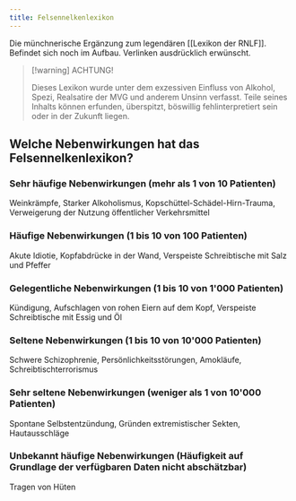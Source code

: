 ```yaml
---
title: Felsennelkenlexikon
---
```


Die münchnerische Ergänzung zum legendären [[Lexikon der RNLF]]. Befindet sich noch im Aufbau. Verlinken ausdrücklich erwünscht.

> [!warning] ACHTUNG!
>
> Dieses Lexikon wurde unter dem exzessiven Einfluss von Alkohol, Spezi, Realsatire der MVG und anderem Unsinn verfasst. Teile seines Inhalts können erfunden, überspitzt, böswillig fehlinterpretiert sein oder in der Zukunft liegen.

## Welche Nebenwirkungen hat das Felsennelkenlexikon?

### Sehr häufige Nebenwirkungen (mehr als 1 von 10 Patienten)

Weinkrämpfe, Starker Alkoholismus, Kopschüttel-Schädel-Hirn-Trauma, Verweigerung der Nutzung öffentlicher Verkehrsmittel

### Häufige Nebenwirkungen (1 bis 10 von 100 Patienten)

Akute Idiotie, Kopfabdrücke in der Wand, Verspeiste Schreibtische mit Salz und Pfeffer

### Gelegentliche Nebenwirkungen (1 bis 10 von 1'000 Patienten)

Kündigung, Aufschlagen von rohen Eiern auf dem Kopf, Verspeiste Schreibtische mit Essig und Öl

### Seltene Nebenwirkungen (1 bis 10 von 10'000 Patienten)

Schwere Schizophrenie, Persönlichkeitsstörungen, Amokläufe, Schreibtischterrorismus

### Sehr seltene Nebenwirkungen (weniger als 1 von 10'000 Patienten)

Spontane Selbstentzündung, Gründen extremistischer Sekten, Hautausschläge

### Unbekannt häufige Nebenwirkungen (Häufigkeit auf Grundlage der verfügbaren Daten nicht abschätzbar)

Tragen von Hüten
